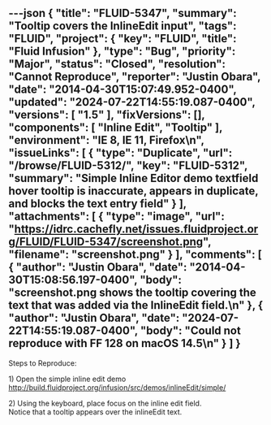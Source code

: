 ---json
{
  "title": "FLUID-5347",
  "summary": "Tooltip covers the InlineEdit input",
  "tags": "FLUID",
  "project": {
    "key": "FLUID",
    "title": "Fluid Infusion"
  },
  "type": "Bug",
  "priority": "Major",
  "status": "Closed",
  "resolution": "Cannot Reproduce",
  "reporter": "Justin Obara",
  "date": "2014-04-30T15:07:49.952-0400",
  "updated": "2024-07-22T14:55:19.087-0400",
  "versions": [
    "1.5"
  ],
  "fixVersions": [],
  "components": [
    "Inline Edit",
    "Tooltip"
  ],
  "environment": "IE 8, IE 11, Firefox\n",
  "issueLinks": [
    {
      "type": "Duplicate",
      "url": "/browse/FLUID-5312/",
      "key": "FLUID-5312",
      "summary": "Simple Inline Editor demo textfield hover tooltip is inaccurate, appears in duplicate, and blocks the text entry field"
    }
  ],
  "attachments": [
    {
      "type": "image",
      "url": "https://idrc.cachefly.net/issues.fluidproject.org/FLUID/FLUID-5347/screenshot.png",
      "filename": "screenshot.png"
    }
  ],
  "comments": [
    {
      "author": "Justin Obara",
      "date": "2014-04-30T15:08:56.197-0400",
      "body": "screenshot.png shows the tooltip covering the text that was added via the InlineEdit field.\n"
    },
    {
      "author": "Justin Obara",
      "date": "2024-07-22T14:55:19.087-0400",
      "body": "Could not reproduce with FF 128 on macOS 14.5\n"
    }
  ]
}
---
Steps to Reproduce:

1\) Open the simple inline edit demo\
<http://build.fluidproject.org/infusion/src/demos/inlineEdit/simple/>

2\) Using the keyboard, place focus on the inline edit field.\
Notice that a tooltip appears over the inlineEdit text.

        